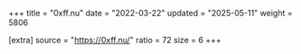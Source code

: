 +++
title = "0xff.nu"
date = "2022-03-22"
updated = "2025-05-11"
weight = 5806

[extra]
source = "https://0xff.nu/"
ratio = 72
size = 6
+++
